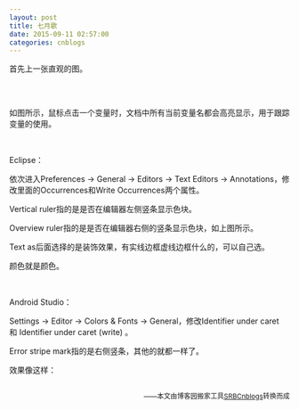 ```yaml
---
layout: post
title: 七月歌
date: 2015-09-11 02:57:00
categories: cnblogs
---
```


<p>首先上一张直观的图。</p>
<p><img src="http://images2015.cnblogs.com/blog/580469/201509/580469-20150911104342403-46684265.png" alt="" /></p>
<p>&nbsp;</p>
<p>如图所示，鼠标点击一个变量时，文档中所有当前变量名都会高亮显示，用于跟踪变量的使用。</p>
<p>&nbsp;</p>
<p>Eclipse：</p>
<p>依次进入Preferences -&gt; General -&gt; Editors -&gt; Text Editors -&gt; Annotations，修改里面的Occurrences和Write Occurrences两个属性。</p>
<p>Vertical ruler指的是是否在编辑器左侧竖条显示色块。</p>
<p>Overview ruler指的是是否在编辑器右侧的竖条显示色块，如上图所示。</p>
<p>Text as后面选择的是装饰效果，有实线边框虚线边框什么的，可以自己选。</p>
<p>颜色就是颜色。</p>
<p>&nbsp;</p>
<p>Android Studio：</p>
<p>Settings -&gt; Editor -&gt; Colors &amp; Fonts -&gt; General，修改Identifier under caret 和&nbsp;Identifier under caret (write) 。</p>
<p>Error stripe mark指的是右侧竖条，其他的就都一样了。</p>
<p>效果像这样：</p>
<p><img src="http://images2015.cnblogs.com/blog/580469/201509/580469-20150911105537950-1498667590.png" alt="" /></p>

<p align=right><span style="font-size: 12px">——本文由博客园搬家工具<a href="https://github.com/mlxy/SRBCnblogs">SRBCnblogs</a>转换而成</span></p>